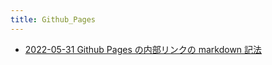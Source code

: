 ```yaml
---
title: Github_Pages
---
```



- [2022-05-31 Github Pages の内部リンクの markdown 記法](./../../../d/2022/05/31/Github_Pages_の内部リンクの_markdown_記法.md)




